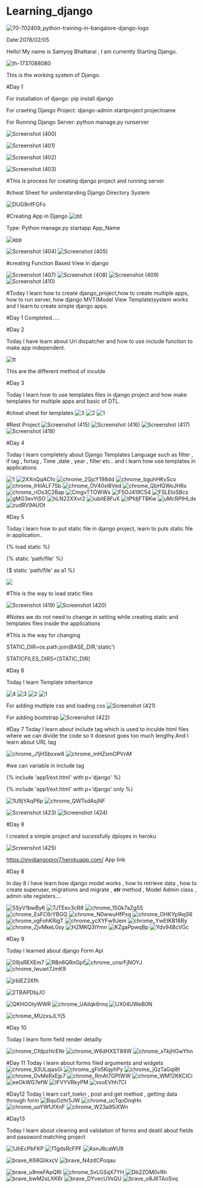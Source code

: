 # Learning_django
![70-702409_python-training-in-bangalore-django-logo](https://user-images.githubusercontent.com/74084097/169236956-54343484-b41f-4549-a315-dc4991933fef.png)


Date:2078/02/05

Hello! My name is Samyog Bhattarai , I am currently Starting Django.

![th-1737088080](https://user-images.githubusercontent.com/74084097/169230473-31c2c667-bcc6-42f6-96c5-7a6ff03319b9.png)

This is the working system of Django.

#Day 1

For installation of django: pip install django

For craeting Django Project: django-admin  startproject  projectname

For Running Django Server: python manage.py runserver


![Screenshot (400)](https://user-images.githubusercontent.com/74084097/169237464-f196ade0-c4af-44d2-b99d-c114469f8ece.png)

![Screenshot (401)](https://user-images.githubusercontent.com/74084097/169237478-57a10ab9-1d1c-45c8-a8bf-cc7becacc05b.png)

![Screenshot (402)](https://user-images.githubusercontent.com/74084097/169237481-cd4ea1fd-8c9e-4fa1-a743-bd77f86a96c9.png)

![Screenshot (403)](https://user-images.githubusercontent.com/74084097/169237485-27865592-6bbb-46d3-96db-394f02a096b2.png)

#This is process for creating django project and running server

#cheat Sheet for understanding Django Directory System

![DUG9nfFGFo](https://user-images.githubusercontent.com/74084097/169241224-057fe5b6-7b91-484d-b461-bb23db5652c8.png)




#Creating App in Django
![dd](https://user-images.githubusercontent.com/74084097/169243531-32fbcddb-f0c1-43b9-82a2-8e3e70369196.png)

Type: Python manage.py startapp App_Name

![app](https://user-images.githubusercontent.com/74084097/169242404-e914fcbb-041c-4847-8046-28c196513eab.png)

![Screenshot (404)](https://user-images.githubusercontent.com/74084097/169243120-ba9db64f-5707-4543-bf64-7be1fa829cd5.png)
![Screenshot (405)](https://user-images.githubusercontent.com/74084097/169243127-24c82a8e-659d-4a8f-8dda-e290761de303.png)

#creating Function Based View in django

![Screenshot (407)](https://user-images.githubusercontent.com/74084097/169245952-cb844f1c-e7a8-40f9-9225-407ae5591241.png)
![Screenshot (408)](https://user-images.githubusercontent.com/74084097/169245959-e4401851-693e-490f-b266-a8eb63b521ff.png)
![Screenshot (409)](https://user-images.githubusercontent.com/74084097/169245960-6813921e-34d6-45ae-9e39-265a8ce512a1.png)
![Screenshot (410)](https://user-images.githubusercontent.com/74084097/169245963-c3d2a593-a79a-4a11-a520-fdbf41e8b1e0.png)


#Today I learn how to create django_project,how to create multiple apps, how to run server, how django MVT(Model View Template)system works and I learn to create simple django apps.

#Day 1 Completed.....

#Day 2

Today I have learn about Url dispatcher and how to use include function to make app independent.

![tt](https://user-images.githubusercontent.com/74084097/169690618-d32083b6-f930-4dcb-a194-9e634a791638.png)

This are the different method of inculde


#Day 3

Today I learn how to use templates files in django project and how make templates for multiple apps and basic of DTL.

#cheat sheet for templates
![3](https://user-images.githubusercontent.com/74084097/169806972-fc5a25ab-f82a-4c39-b479-39c8f73cdd8a.png)
![2](https://user-images.githubusercontent.com/74084097/169806982-e093b7bb-4fe7-46ae-8669-dc8506576a9e.png)
![1](https://user-images.githubusercontent.com/74084097/169806987-edc5b17e-5464-497a-973d-3692c3b55c6b.png)

#Rest Project
![Screenshot (415)](https://user-images.githubusercontent.com/74084097/169805710-be71c712-eaeb-4405-9418-1c6be7585043.png)
![Screenshot (416)](https://user-images.githubusercontent.com/74084097/169805718-69e4f6e4-a295-4658-8c71-63b03f2e2446.png)
![Screenshot (417)](https://user-images.githubusercontent.com/74084097/169805721-43ba1e4a-43ce-4ae3-816d-ed85dbe79e4f.png)
![Screenshot (418)](https://user-images.githubusercontent.com/74084097/169805723-129695fe-7a12-4ccc-b480-13b7e486eead.png)

#Day 4

Today I learn completely about Django Templates Language such as filter , if tag ,  fortag , Time ,date , year , filter etc.. and i learn how use templates in applications


![1](https://user-images.githubusercontent.com/74084097/169994339-201c2696-23fa-491e-bfa2-af1db34968d1.png)
![2XXnQqACfo](https://user-images.githubusercontent.com/74084097/169994350-584ef91b-e71b-4b6b-a060-04d4082c836f.png)
![chrome_2GjcY198dd](https://user-images.githubusercontent.com/74084097/169994353-9f49282d-eb1f-45db-8e98-8b57a744a684.png)
![chrome_bguhHKvSco](https://user-images.githubusercontent.com/74084097/169994356-5b129a2f-de5f-417b-ac4f-b570efb46ed9.png)
![chrome_lHilALF7Sb](https://user-images.githubusercontent.com/74084097/169994361-d8b900ce-7f3b-455e-8f51-fbd838a6f7b3.png)
![chrome_OV40xl8Ved](https://user-images.githubusercontent.com/74084097/169994363-c873ae9e-9836-4fe8-be6c-a2f2d5f7f98f.png)
![chrome_QbHQWoJH6s](https://user-images.githubusercontent.com/74084097/169994367-824dbfee-824e-4bc5-a747-9bf777cff8d7.png)
![chrome_riOs3C2Bap](https://user-images.githubusercontent.com/74084097/169994368-b0feecb6-037a-42a6-a1e4-383d6f4ded0a.png)
![CmgvTTOWWx](https://user-images.githubusercontent.com/74084097/169994371-0f2a47d2-d04e-4f10-b4d5-5f699cbd4454.png)
![F5OJ419C54](https://user-images.githubusercontent.com/74084097/169994375-db01ebd3-4038-4a42-a770-93c52f890687.png)
![FSLEloSBcs](https://user-images.githubusercontent.com/74084097/169994379-36e96bd4-cd19-4511-949f-66025fc87acd.png)
![gMG3evYiSO](https://user-images.githubusercontent.com/74084097/169994383-82babddf-0143-4f86-a7d5-004783c8e676.png)
![hLN22XXvr2](https://user-images.githubusercontent.com/74084097/169994388-ded370f7-74d7-4812-92e6-5eb78b9c4443.png)
![iubitE8FuX](https://user-images.githubusercontent.com/74084097/169994390-db7b1c0e-e635-41c1-99d6-8ecab67de9e0.png)
![tPfdjFTBKw](https://user-images.githubusercontent.com/74084097/169994393-e4210b07-e238-4304-9d45-890051223aaf.png)
![uMcRPIHLdx](https://user-images.githubusercontent.com/74084097/169994395-cacd8259-ae06-4840-a4e4-f31839f3cd78.png)
![zudRV9AUOt](https://user-images.githubusercontent.com/74084097/169994398-e37a5511-6649-4ac3-8fff-e6fd60ca49d2.png)



#Day 5

Today i learn how to put static file in django project, learn to puts static file in application..

{% load static %}

{% static 'path/file' %}

{$ static 'path/file'  as a1 %}

<img src={{a1}}/>

#This is the way to load static files

![Screenshot (419)](https://user-images.githubusercontent.com/74084097/170256440-609f4964-998f-43db-b113-24f9b79fac2c.png)
![Screenshot (420)](https://user-images.githubusercontent.com/74084097/170256450-0eda5bb3-1d43-4ca0-b092-7dd467ff4a1a.png)



#Notes we do not need to change in setting while creating static and templates files inside the applications

#This is the way for changing

STATIC_DIR=os.path.join(BASE_DIR,'static')

STATICFILES_DIRS=[STATIC_DIR]

#Day 6

Today I learn Template inheritance





![4](https://user-images.githubusercontent.com/74084097/170617944-b624cdb3-6327-476a-b378-d62b9318a483.png)
![3](https://user-images.githubusercontent.com/74084097/170617949-2f77e64a-9721-4a1e-94a4-f448e22ca76e.png)
![2](https://user-images.githubusercontent.com/74084097/170617953-c6a033b9-b6b9-4e15-a2cc-2912c6657c9a.png)
![1](https://user-images.githubusercontent.com/74084097/170617956-6bd60a3b-a5b7-4d69-b15c-4c72080a63d9.png)

For adding mutliple css and loading css
![Screenshot (421)](https://user-images.githubusercontent.com/74084097/170618032-8d0f3a09-bca8-4010-8c9a-cbd5f1a7d06c.png)

For adding bootstrap
![Screenshot (422)](https://user-images.githubusercontent.com/74084097/170618813-e17d385c-7ede-4cee-b884-53193b89089e.png)



#Day 7
Today I learn about include tag which is used to inculde html files where we can divide the code so it doesnot goes too much lengthy.And I learn about URL tag

![chrome_J1jHSbxxw8](https://user-images.githubusercontent.com/74084097/170627298-1e651dc7-4d9d-475f-9a30-d43794bd08c4.png)
![chrome_mHZsmOPVnM](https://user-images.githubusercontent.com/74084097/170627299-ef86a05e-1282-4feb-b3f4-ea5b254c60c9.png)

#we can variable in include tag

{% include 'app1/ext.html' with p='django' %}

{% include 'app1/ext.html' with p='django' only %}

![1U9jYAqP6p](https://user-images.githubusercontent.com/74084097/170627522-622fc0ee-f5ed-4078-8d2e-8cf57a8ed20c.png)
![chrome_QWTsdAsjNF](https://user-images.githubusercontent.com/74084097/170627527-72a80a70-2788-4fb0-91b6-44993ac1e761.png)

![Screenshot (423)](https://user-images.githubusercontent.com/74084097/170626561-ad2dc79a-5c16-41e9-82c8-1e6cc896b6ca.png)
![Screenshot (424)](https://user-images.githubusercontent.com/74084097/170626567-767d2c0c-602b-4ad2-a333-1459cfd76b54.png)

#Day 8 

I created a simple project and sucessfully dployes in heroku 

![Screenshot (425)](https://user-images.githubusercontent.com/74084097/170824217-6ed23a23-9594-49a0-abac-27b5759e3ef2.png)

https://mydjangoproj7.herokuapp.com/
App link

#Day 8

In day 8 i have learn how django model works , how to retrieve data , how to create superuser, migrations and migrate , __str__ method , Model Admin class , admin site registers....

![5SyV1bwBy6](https://user-images.githubusercontent.com/74084097/173504571-9ca858c0-066f-4aba-a8a4-5178f2397adb.png)
![7JTEev3cR8](https://user-images.githubusercontent.com/74084097/173504580-619435ba-dab4-4d47-b9c0-73073184b101.png)
![chrome_15Gk7aZg5S](https://user-images.githubusercontent.com/74084097/173504582-7c066f65-9469-4a91-abc3-37d598ba0ddf.png)
![chrome_EsFC6rYBGQ](https://user-images.githubusercontent.com/74084097/173504585-25b8d2c4-6b8a-4caa-bd5c-637c84d33530.png)
![chrome_N0wwuHfPxq](https://user-images.githubusercontent.com/74084097/173504588-8aebf9b3-878f-426b-8acb-3a2649982ca9.png)
![chrome_OHKYp9iqS6](https://user-images.githubusercontent.com/74084097/173504591-f75e939c-915f-4cc9-bb3a-6f721c56d21c.png)
![chrome_vgFohKRigT](https://user-images.githubusercontent.com/74084097/173504594-726b6205-a5f7-4dd1-b1d9-8b8de7e632a7.png)
![chrome_ycXYFw9Jem](https://user-images.githubusercontent.com/74084097/173504596-cad18093-fc6a-4834-b5d2-a579950576a6.png)
![chrome_YwEtKB18Ry](https://user-images.githubusercontent.com/74084097/173504600-517b3281-9632-4c97-854a-b71407d57074.png)
![chrome_ZjvMkeL0sy](https://user-images.githubusercontent.com/74084097/173504602-eec13ace-2a46-481a-95dd-31e526f46b02.png)
![HZMKQ3lYmn](https://user-images.githubusercontent.com/74084097/173504604-b865e9ef-df93-4b5b-99bb-a589658d4e72.png)
![KZgaPpwqBp](https://user-images.githubusercontent.com/74084097/173504605-b8ab417b-107b-4d77-8bd3-414c443f2470.png)
![Ydv94BcVGc](https://user-images.githubusercontent.com/74084097/173504607-5420a5cf-368b-45ad-8b5f-5dd5dc35f267.png)

#Day 9 

Today I learned about django Form Api 

![09jsREXEm7](https://user-images.githubusercontent.com/74084097/174424689-492cc2f5-8194-4bf1-95d2-f9d6705128e2.png)
![RBn6QRnGpf](https://user-images.githubusercontent.com/74084097/174424743-5e8d8d81-0e56-4135-a80a-3cd94ec58db1.png)![chrome_unsrFjNOYJ](https://user-images.githubusercontent.com/74084097/174424831-68cbd1a4-6818-416c-a9bb-d82c3acc789c.png)
![chrome_lwuwt7JmK9](https://user-images.githubusercontent.com/74084097/174424963-fbbc5366-3fe1-471b-9c33-eceb7fb754da.png)

![jrblEZ3Xfh](https://user-images.githubusercontent.com/74084097/174424741-fb419e27-7637-4fa7-850a-e712cbd25b7d.png)


![2TBAPDbjJO](https://user-images.githubusercontent.com/74084097/174426047-517df0a7-c43b-480b-aaaf-bdbeccce3e82.png)

![QKHGOtyWWR](https://user-images.githubusercontent.com/74084097/174426754-105b92d4-3654-4f75-8db8-13638675ec93.png)
![chrome_UAiIqk6rnq](https://user-images.githubusercontent.com/74084097/174426774-25e99816-b45e-4103-86d5-deb6670a6d4e.png)
![UX04UWeB0N](https://user-images.githubusercontent.com/74084097/174426840-a6cb32b4-7c9a-412d-b228-550ef4d6451a.png)

![chrome_MUzxsJLYj5](https://user-images.githubusercontent.com/74084097/174427158-168c214d-ea1b-4f74-a296-8eb2ef284a08.png)

#Day 10 

Today I learn form field render detailly

![chrome_CfdpzHcENr](https://user-images.githubusercontent.com/74084097/174606088-7bb10564-5db7-41fb-8432-097234a155fa.png)
![chrome_W6dHXST89W](https://user-images.githubusercontent.com/74084097/174606093-efc0943f-6cf8-4579-877b-e65722048c05.png)
![chrome_xTkjHGwYhn](https://user-images.githubusercontent.com/74084097/174606098-d04cd8dc-33e0-422f-a8eb-21803fccf67f.png)

#Day 11
Today i learn about forms filed arguments and widgets
![chrome_93ULajasGi](https://user-images.githubusercontent.com/74084097/174808851-b105353d-873a-4b31-95da-9ad5fe46d8b6.png)
![chrome_gFo5KqyhPy](https://user-images.githubusercontent.com/74084097/174808869-3cc60798-800a-4f0d-aa47-5167fca2edc5.png)
![chrome_jGzTaGql8t](https://user-images.githubusercontent.com/74084097/174808872-f3f159c9-84d3-4d98-acff-5f45bd3f5958.png)
![chrome_OvMeRxEjp7](https://user-images.githubusercontent.com/74084097/174808874-c08f431f-4f81-4233-a53c-9d2ddc47d0a7.png)
![chrome_RmAt7GPtWW](https://user-images.githubusercontent.com/74084097/174808876-fa264173-7d6f-403b-9285-de128702e921.png)
![chrome_WM12KKCICi](https://user-images.githubusercontent.com/74084097/174808880-e37ff4d9-57b1-41a7-87be-9bb483dbd034.png)
![eeOkWG7efW](https://user-images.githubusercontent.com/74084097/174808883-cb1e8a5a-6116-48ba-bffb-3d2377340caf.png)
![IFVYVRkyPM](https://user-images.githubusercontent.com/74084097/174808892-7f90aa92-527e-422f-94b0-c32d9d66e540.png)
![vsoEVhh7CI](https://user-images.githubusercontent.com/74084097/174808894-725aa6e4-4922-4cc5-9420-b9742abe5e28.png)

#Day12
Today I learn csrf_toekn , post and get method , getting data through form
![BquOzhr5JW](https://user-images.githubusercontent.com/74084097/175295352-ea30cc71-1fa7-4580-89a1-9b38c5ec89bc.png)
![chrome_ucTqoDnqHn](https://user-images.githubusercontent.com/74084097/175295362-430e07a5-5fba-44d7-8c7e-ead4911410d1.png)
![chrome_uoYWfJfXnF](https://user-images.githubusercontent.com/74084097/175295368-f1251d1b-6fc4-4de8-8513-daf532ea2978.png)
![chrome_W23a95iXWn](https://user-images.githubusercontent.com/74084097/175295375-27204748-dbb5-40ef-8202-606840d3893d.png)

#Day13

Today I learn about cleaning and validation of forms and deatil about fields and password matching project

![1JhEcPbFKP](https://user-images.githubusercontent.com/74084097/175759863-2c183b7c-66b7-44a0-a58a-1776b8f8bf22.png)
![1TgdsRcFPF](https://user-images.githubusercontent.com/74084097/175759864-2083ebe2-a186-4300-92b5-b918e1dd9732.png)
![AsnJ8caWU9](https://user-images.githubusercontent.com/74084097/175759865-66a59b36-49fd-4f1a-825c-57a093b3dd6a.png)

![brave_K68QIikxcV](https://user-images.githubusercontent.com/74084097/175759870-695b12b7-f396-4cb2-b37f-e042ed6b6739.png)
![brave_N4zdCPoqau](https://user-images.githubusercontent.com/74084097/175759873-baa670b5-6ac5-41f9-a765-eda15c0f768a.png)

![brave_u9meFApQRI](https://user-images.githubusercontent.com/74084097/175759875-4de96fde-7e58-471d-b161-b61c2192e3de.png)
![chrome_5vLGSqX7YH](https://user-images.githubusercontent.com/74084097/175759876-c6e6c191-f98f-4e74-8183-9ea586ad0291.png)
![Db2ZOM0vRh](https://user-images.githubusercontent.com/74084097/175759877-974c75cc-a50c-42c8-8ec9-f4cb23b39365.png)
![brave_bwM2sLXK6r](https://user-images.githubusercontent.com/74084097/175759867-f1b9331b-6e7b-463c-8e94-0b450316eaa6.png)
![brave_DYvecUVsQU](https://user-images.githubusercontent.com/74084097/175759869-dcc32868-e0b5-413e-ac4f-20823f89aaf9.png)
![brave_o8J6TAoSvq](https://user-images.githubusercontent.com/74084097/175759874-029cfe73-8266-43b6-b0f9-9be7fe959697.png)
